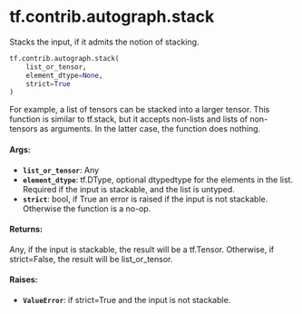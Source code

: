 <div itemscope itemtype="http://developers.google.com/ReferenceObject">
<meta itemprop="name" content="tf.contrib.autograph.stack" />
<meta itemprop="path" content="Stable" />
</div>

# tf.contrib.autograph.stack

Stacks the input, if it admits the notion of stacking.

``` python
tf.contrib.autograph.stack(
    list_or_tensor,
    element_dtype=None,
    strict=True
)
```

<!-- Placeholder for "Used in" -->

For example, a list of tensors can be stacked into a larger tensor. This
function is similar to tf.stack, but it accepts non-lists and lists of
non-tensors as arguments. In the latter case, the function does nothing.

#### Args:


* <b>`list_or_tensor`</b>: Any
* <b>`element_dtype`</b>: tf.DType, optional dtypedtype for the elements in the list.
    Required if the input is stackable, and the list is untyped.
* <b>`strict`</b>: bool, if True an error is raised if the input is not stackable.
    Otherwise the function is a no-op.


#### Returns:

Any, if the input is stackable, the result will be a tf.Tensor. Otherwise,
if strict=False, the result will be list_or_tensor.



#### Raises:


* <b>`ValueError`</b>: if strict=True and the input is not stackable.